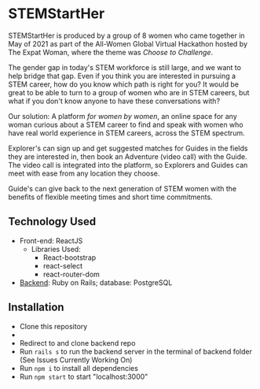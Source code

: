 # STEMStartHer
STEMStartHer is produced by a group of 8 women who came together in May of 2021 as part of the All-Women Global Virtual Hackathon hosted by The Expat Woman, where the theme was *Choose to Challenge*.

The gender gap in today's STEM workforce is still large, and we want to help bridge that gap. Even if you think you are interested in pursuing a STEM career, how do you know which path is right for you? It would be great to be able to turn to a group of women who are in STEM careers, but what if you don't know anyone to have these conversations with?

Our solution: A platform *for women by women*, an online space for any woman curious about a STEM career to find and speak with women who have real world experience in STEM careers, across the STEM spectrum.

Explorer's can sign up and get suggested matches for Guides in the fields they are interested in, then book an Adventure (video call) with the Guide. The video call is integrated into the platform, so Explorers and Guides can meet with ease from any location they choose.

Guide's can give back to the next generation of STEM women with the benefits of flexible meeting times and short time commitments.

## Technology Used

- Front-end: ReactJS
  - Libraries Used: 
    - React-bootstrap
    - react-select
    - react-router-dom 
- [Backend](https://github.com/mehmehmehlol/explorHer-backend): Ruby on Rails; database: PostgreSQL

## Installation

- Clone this repository
- 
- Redirect to and clone backend repo 
- Run `rails s` to run the backend server in the terminal of backend folder (See Issues Currently Working On)
- Run `npm i` to install all dependencies
- Run `npm start` to start "localhost:3000"




